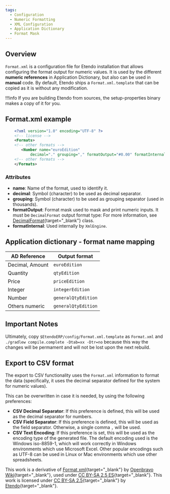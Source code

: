 ```yaml
---
tags:
  - Configuration
  - Numeric Formatting
  - XML Configuration
  - Application Dictionary
  - Format Mask
---
```


## Overview

`Format.xml` is a configuration file for Etendo installation that allows configuring the format output for numeric values. It is used by the different **numeric references** in Application Dictionary, but also can be used in **manual** code. By default, Etendo ships a `Format.xml.template` that can be copied as it is without any modification.

!!!info
    If you are building Etendo from sources, the setup-properties binary makes a copy of it for you.

## Format.xml example

```xml
    <?xml version="1.0" encoding="UTF-8" ?>
    <!-- license -->
    <Formats>
    <!-- other formats -->
       <Number name="euroEdition"
           decimal="." grouping="," formatOutput="#0.00" formatInternal="#0.00" />
    <!-- other formats -->
    </Formats>
```

### Attributes

  * **name**: Name of the format, used to identify it.
  * **decimal**: Symbol (character) to be used as decimal separator.
  * **grouping**: Symbol (character) to be used as grouping separator (used in thousands).
  * **formatOutput**: Format mask used to mask and print numeric inputs. It must be `DecimalFormat` output format type: For more information, see [DecimalFormat](https://docs.oracle.com/javase/tutorial/java/data/numberformat.html){target="\_blank"} class.
  * **formatInternal**: Used internally by `XmlEngine`.

## Application dictionary - format name mapping

| AD Reference     | Output format       |
|------------------|---------------------|
| Decimal, Amount  | `euroEdition`       |
| Quantity         | `qtyEdition`        |
| Price            | `priceEdition`      |
| Integer          | `integerEdition`    |
| Number           | `generalQtyEdition` |
| Others numeric   | `generalQtyEdition` |

## Important Notes

Ultimately, copy `$EtendoERP/config/Format.xml.template` as `Format.xml` and `./gradlew compile.complete -Dtab=xx -Dtr=no` because this way the changes will be permament and will not be lost upon the next rebuild.

## Export to CSV format

The export to CSV functionality uses the `Format.xml` information to format the data (specifically, it uses the decimal separator defined for the system for numeric values).

This can be overwritten in case it is needed, by using the following preferences:

  * **CSV Decimal Separator**: If this preference is defined, this will be used as the decimal separator for numbers.
  * **CSV Field Separator**: If this preference is defined, this will be used as the field separator. Otherwise, a single comma `,` will be used.
  * **CSV Text Encoding**: If this preference is set, this will be used as the encoding type of the generated file. The default encoding used is the Windows iso-8859-1, which will work correctly in Windows environments which use Microsoft Excel. Other popular encodings such as UTF-8 can be used in Linux or Mac environments which use other spreadsheets.

This work is a derivative of [Format xml](http://wiki.openbravo.com/wiki/Format.xml){target="\_blank"} by [Openbravo Wiki](http://wiki.openbravo.com/wiki/Welcome_to_Openbravo){target="\_blank"}, used under [CC BY-SA 2.5 ES](https://creativecommons.org/licenses/by-sa/2.5/es/){target="\_blank"}. This work is licensed under [CC BY-SA 2.5](https://creativecommons.org/licenses/by-sa/2.5/){target="\_blank"} by [Etendo](https://etendo.software){target="\_blank"}.